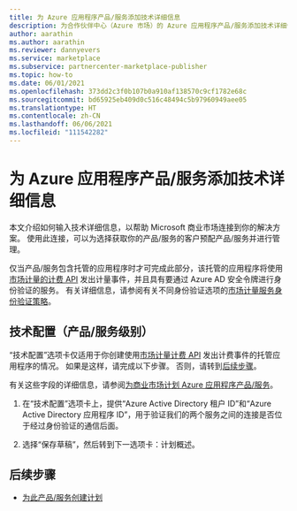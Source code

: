 ```yaml
---
title: 为 Azure 应用程序产品/服务添加技术详细信息
description: 为合作伙伴中心（Azure 市场）的 Azure 应用程序产品/服务添加技术详细信息。
author: aarathin
ms.author: aarathin
ms.reviewer: dannyevers
ms.service: marketplace
ms.subservice: partnercenter-marketplace-publisher
ms.topic: how-to
ms.date: 06/01/2021
ms.openlocfilehash: 373dd2c3f0b107b0a910af138570c9cf1782e68c
ms.sourcegitcommit: bd65925eb409d0c516c48494c5b97960949aee05
ms.translationtype: HT
ms.contentlocale: zh-CN
ms.lasthandoff: 06/06/2021
ms.locfileid: "111542282"
---
```

# <a name="add-technical-details-for-an-azure-application-offer"></a>为 Azure 应用程序产品/服务添加技术详细信息

本文介绍如何输入技术详细信息，以帮助 Microsoft 商业市场连接到你的解决方案。 使用此连接，可以为选择获取你的产品/服务的客户预配产品/服务并进行管理。

仅当产品/服务包含托管的应用程序时才可完成此部分，该托管的应用程序将使用[市场计量的计费 API](marketplace-metering-service-apis.md) 发出计量事件，并且具有要通过 Azure AD 安全令牌进行身份验证的服务。 有关详细信息，请参阅有关不同身份验证选项的[市场计量服务身份验证策略](marketplace-metering-service-authentication.md)。

## <a name="technical-configuration-offer-level"></a>技术配置（产品/服务级别）

“技术配置”选项卡仅适用于你创建使用[市场计量计费 API](marketplace-metering-service-apis.md) 发出计费事件的托管应用程序的情况。 如果是这样，请完成以下步骤。 否则，请转到[后续步骤](#next-steps)。 

有关这些字段的详细信息，请参阅[为商业市场计划 Azure 应用程序产品/服务](plan-azure-application-offer.md#technical-configuration)。

1. 在“技术配置”选项卡上，提供“Azure Active Directory 租户 ID”和“Azure Active Directory 应用程序 ID”，用于验证我们的两个服务之间的连接是否位于经过身份验证的通信后面。

1. 选择“保存草稿”，然后转到下一选项卡：计划概述。

## <a name="next-steps"></a>后续步骤

- [为此产品/服务创建计划](azure-app-plans.md)
